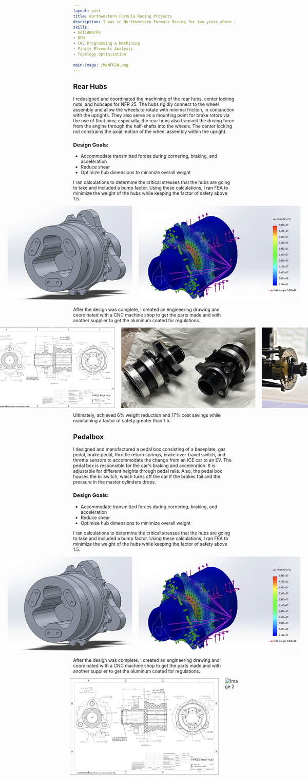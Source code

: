 ```yaml
---
layout: post
title: Northwestern Formula Racing Projects
description: I was in Northwestern Formula Racing for two years where I worked in the chassis and suspension teams. My main responsibilities were the rear hubs and the pedalbox.
skills: 
- SolidWorks
- DFM
- CNC Programming & Machining
- Finite Elements Analysis
- Topology Optimization

main-image: /MeNFR24.png
---
```


## Rear Hubs
I redesigned and coordinated the machining of the rear hubs, center locking nuts, and hubcaps for NFR 25. The hubs rigidly connect to the wheel assembly and allow the wheels to rotate with minimal friction, in conjunction with the uprights. They also serve as a mounting point for brake rotors via the use of float pins; especially, the rear hubs also transmit the driving force from the engine through the half-shafts into the wheels. The center locking nut constrains the axial motion of the wheel assembly within the upright.

### Design Goals:
* Accommodate transmitted forces during cornering, braking, and acceleration
* Reduce shear
* Optimize hub dimensions to minimize overall weight

I ran calculations to determine the critical stresses that the hubs are going to take and included a bump factor. Using these calculations, I ran FEA to minimize the weight of the hubs while keeping the factor of safety above 1.5.

<div style="display: flex; gap: 20px; justify-content: center;">
  <img src="HUBS.png" alt="Image 1" style="width: auto; height: 300px;">
  <img src="hubfea1.png" alt="Image 2" style="width: auto; height: 300px;">
</div>

After the design was complete, I created an engineering drawing and coordinated with a CNC machine shop to get the parts made and with another supplier to get the aluminum coated for regulations.
<div style="display: flex; gap: 20px; justify-content: center;">
  <img src="HubsDrawing.png" alt="Image 1" style="width: auto; height: 250px;">
  <img src="newhubs.png" alt="Image 2" style="width: auto; height: 250px;">
  <img src="BrakeRotor4.jpg" alt="Image 2" style="width: auto; height: 250px;">
</div>

Ultimately, achieved 6% weight reduction and 17% cost savings while maintaining a factor of safety greater than 1.5.

## Pedalbox
I designed and manufactured a pedal box consisting of a baseplate, gas pedal, brake pedal, throttle return springs, brake over-travel switch, and throttle sensors to accommodate the change from an ICE car to an EV. The pedal box is responsible for the car's braking and acceleration. It is adjustable for different heights through pedal rails. Also, the pedal box houses the killswitch, which turns off the car if the brakes fail and the pressure in the master cylinders drops.

### Design Goals:
* Accommodate transmitted forces during cornering, braking, and acceleration
* Reduce shear
* Optimize hub dimensions to minimize overall weight

I ran calculations to determine the critical stresses that the hubs are going to take and included a bump factor. Using these calculations, I ran FEA to minimize the weight of the hubs while keeping the factor of safety above 1.5.

<div style="display: flex; gap: 20px; justify-content: center;">
  <img src="HUBS.png" alt="Image 1" style="width: auto; height: 300px;">
  <img src="hubfea1.png" alt="Image 2" style="width: auto; height: 300px;">
</div>

After the design was complete, I created an engineering drawing and coordinated with a CNC machine shop to get the parts made and with another supplier to get the aluminum coated for regulations.
<div style="display: flex; gap: 20px; justify-content: center;">
  <img src="HubsDrawing.png" alt="Image 1" style="width: auto; height: 300px;">
  <img src="BrakeRotor4.png" alt="Image 2" style="width: auto; height: 300px;">
</div> 

